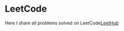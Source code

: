 # LeetCode
Here I share all problems solved on LeetCode[LeetHub](https://github.com/QasimWani/LeetHub)
